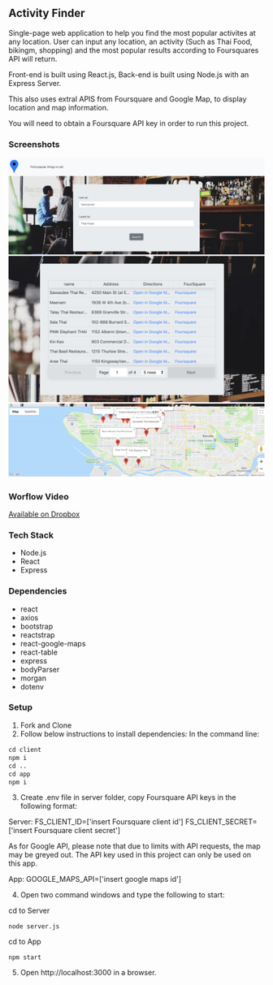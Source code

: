 ## Activity Finder 

Single-page web application to help you find the most popular activites at any location. User can input any location, an activity (Such as Thai Food, bikingm, shopping) and the most popular results according to Foursquares API will return. 

Front-end is built using React.js, Back-end is built using Node.js with an Express Server. 

This also uses extral APIS from Foursquare and Google Map, to display location and map information. 

You will need to obtain a Foursquare API key in order to run this project. 

### Screenshots
![Screenshot of search form](./Images/searchform.png)
![Screenshot of results](./Images/searchresults.png)
![Screenshot of map](./Images/mapview.png)

### Worflow Video
[Available on Dropbox](https://www.dropbox.com/s/ou020hudpu37knb/screencast.mov?dl=0)

### Tech Stack

* Node.js
* React
* Express

### Dependencies

* react
* axios
* bootstrap
* reactstrap
* react-google-maps
* react-table
* express
* bodyParser
* morgan
* dotenv

### Setup
1. Fork and Clone
2. Follow below instructions to install dependencies: In the command line:

```
cd client
npm i
cd ..
cd app
npm i
```
3. Create .env file in server folder, copy Foursquare API keys in the following format: 

Server: 
FS_CLIENT_ID=['insert Foursquare client id']
FS_CLIENT_SECRET=['insert Foursquare client secret']

As for Google API, please note that due to limits with API requests, the map may be greyed out. The API key used in this project can only be used on this app. 

App:
GOOGLE_MAPS_API=['insert google maps id']

4. Open two command windows and type the following to start: 

cd to Server
```
node server.js
```

cd to App
```
npm start
```

5. Open http://localhost:3000 in a browser.

